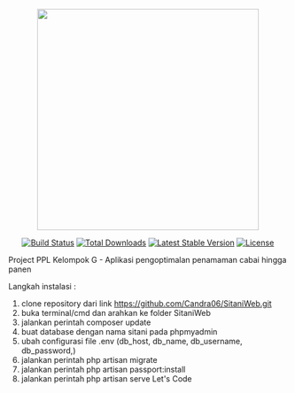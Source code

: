 <p align="center"><a href="https://laravel.com" target="_blank"><img src="https://raw.githubusercontent.com/laravel/art/master/logo-lockup/5%20SVG/2%20CMYK/1%20Full%20Color/laravel-logolockup-cmyk-red.svg" width="400"></a></p>

<p align="center">
<a href="https://travis-ci.org/laravel/framework"><img src="https://travis-ci.org/laravel/framework.svg" alt="Build Status"></a>
<a href="https://packagist.org/packages/laravel/framework"><img src="https://poser.pugx.org/laravel/framework/d/total.svg" alt="Total Downloads"></a>
<a href="https://packagist.org/packages/laravel/framework"><img src="https://poser.pugx.org/laravel/framework/v/stable.svg" alt="Latest Stable Version"></a>
<a href="https://packagist.org/packages/laravel/framework"><img src="https://poser.pugx.org/laravel/framework/license.svg" alt="License"></a>
</p>

Project PPL Kelompok G - Aplikasi pengoptimalan penamaman cabai hingga panen

Langkah instalasi :

1. clone repository dari link https://github.com/Candra06/SitaniWeb.git
2. buka terminal/cmd dan arahkan ke folder SitaniWeb
3. jalankan perintah composer update
4. buat database dengan nama sitani pada phpmyadmin
5. ubah configurasi file .env (db_host, db_name, db_username, db_password,)
6. jalankan perintah php artisan migrate
7. jalankan perintah php artisan passport:install
8. jalankan perintah php artisan serve
Let's Code
